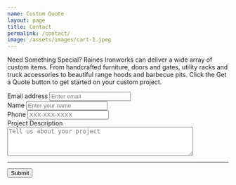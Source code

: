 ```yaml
---
name: Custom Quote
layout: page
title: Contact
permalink: /contact/
image: /assets/images/cart-1.jpeg
---
```

Need Something Special?
Raines Ironworks can deliver a wide array of custom items. From handcrafted furniture, doors and gates, utility racks and truck accessories to beautiful range hoods and barbecue pits. Click the Get a Quote button to get started on your custom project.

<form action="https://getform.io/f/41b43f92-faa6-4b9c-b046-af5dfa1641ea" method="POST">
          <div class="form-group">
            <label for="InputEmail1" required="required">Email address</label>
            <input type="email" name="email" class="form-control" id="InputEmail1" aria-describedby="emailHelp" placeholder="Enter email">
          </div>
          <div class="form-group">
            <label for="InputName">Name</label>
            <input type="text" name="name" class="form-control" id="InputName" placeholder="Enter your name" required="required">
          </div>
          <div class="form-group">
            <label for="InputPhone">Phone</label>
            <input type="text" name="phone" class="form-control" id="InputPhone" placeholder="XXX-XXX-XXXX" required="required">
          </div>
          <div class="form-group">
            <label for="FormProjectDescription">Project Description</label>
            <textarea rows="4" cols="50" name="projectDesc" id="InputProject" placeholder="Tell us about your project"></textarea>
          </div>
          <hr>
          <button type="submit" class="btn btn-primary">Submit</button>
        </form>
